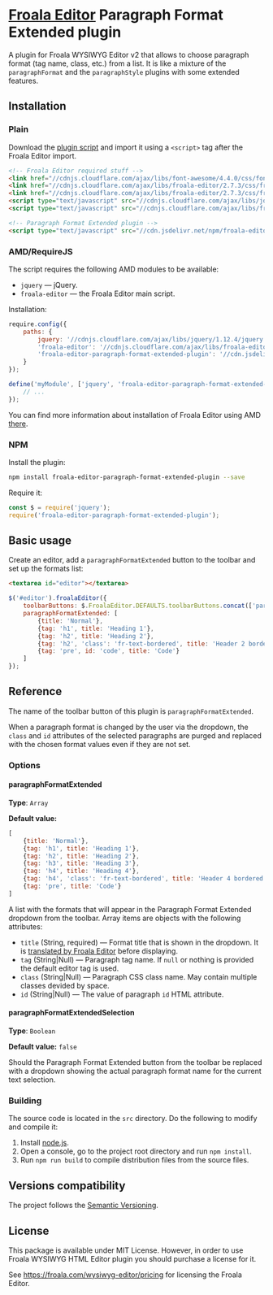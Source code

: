 # [Froala Editor](http://github.com/froala/wysiwyg-editor/) Paragraph Format Extended plugin

A plugin for Froala WYSIWYG Editor v2 that allows to choose paragraph format (tag name, 
class, etc.) from a list. It is like a mixture of the `paragraphFormat` and the `paragraphStyle` plugins with some 
extended features.


## Installation

### Plain

Download the [plugin script](https://github.com/FinesseRus/froala-editor-paragraph-format-extended-plugin/blob/master/dist/paragraph_format_extended.min.js)
and import it using a `<script>` tag after the Froala Editor import.

```html
<!-- Froala Editor required stuff -->
<link href="//cdnjs.cloudflare.com/ajax/libs/font-awesome/4.4.0/css/font-awesome.min.css" rel="stylesheet" type="text/css" />
<link href="//cdnjs.cloudflare.com/ajax/libs/froala-editor/2.7.3/css/froala_editor.css" rel="stylesheet" type="text/css" />
<link href="//cdnjs.cloudflare.com/ajax/libs/froala-editor/2.7.3/css/froala_style.css" rel="stylesheet" type="text/css" />
<script type="text/javascript" src="//cdnjs.cloudflare.com/ajax/libs/jquery/1.12.4/jquery.min.js"></script>
<script type="text/javascript" src="//cdnjs.cloudflare.com/ajax/libs/froala-editor/2.7.3/js/froala_editor.min.js"></script>

<!-- Paragraph Format Extended plugin -->
<script type="text/javascript" src="//cdn.jsdelivr.net/npm/froala-editor-paragraph-format-extended-plugin@0.1.0/dist/paragraph_format_extended.min.js"></script>
```

### AMD/RequireJS

The script requires the following AMD modules to be available:

* `jquery` — jQuery.
* `froala-editor` — the Froala Editor main script.

Installation:

```js
require.config({
    paths: {
        jquery: '//cdnjs.cloudflare.com/ajax/libs/jquery/1.12.4/jquery.min',
        'froala-editor': '//cdnjs.cloudflare.com/ajax/libs/froala-editor/2.7.3/js/froala_editor.min',
        'froala-editor-paragraph-format-extended-plugin': '//cdn.jsdelivr.net/npm/froala-editor-paragraph-format-extended-plugin@0.1.0/dist/paragraph_format_extended.min'
    }
});

define('myModule', ['jquery', 'froala-editor-paragraph-format-extended-plugin'], function ($) {
    // ...
});
```

You can find more information about installation of Froala Editor using AMD [there](https://github.com/froala/wysiwyg-editor/issues/690).

### NPM

Install the plugin:

```bash
npm install froala-editor-paragraph-format-extended-plugin --save
```

Require it:

```js
const $ = require('jquery');
require('froala-editor-paragraph-format-extended-plugin');
```

## Basic usage

Create an editor, add a `paragraphFormatExtended` button to the toolbar and set up the formats list:

```html
<textarea id="editor"></textarea>
```
```js
$('#editor').froalaEditor({
    toolbarButtons: $.FroalaEditor.DEFAULTS.toolbarButtons.concat(['paragraphFormatExtended']),
    paragraphFormatExtended: [
        {title: 'Normal'},
        {tag: 'h1', title: 'Heading 1'},
        {tag: 'h2', title: 'Heading 2'},
        {tag: 'h2', 'class': 'fr-text-bordered', title: 'Header 2 bordered'},
        {tag: 'pre', id: 'code', title: 'Code'}
    ]
});
```

## Reference

The name of the toolbar button of this plugin is `paragraphFormatExtended`.

When a paragraph format is changed by the user via the dropdown, the `class` and `id` attributes of the selected 
paragraphs are purged and replaced with the chosen format values even if they are not set.

### Options

#### paragraphFormatExtended

**Type**: `Array`

**Default value:**

```js
[
    {title: 'Normal'},
    {tag: 'h1', title: 'Heading 1'},
    {tag: 'h2', title: 'Heading 2'},
    {tag: 'h3', title: 'Heading 3'},
    {tag: 'h4', title: 'Heading 4'},
    {tag: 'h4', 'class': 'fr-text-bordered', title: 'Header 4 bordered'},
    {tag: 'pre', title: 'Code'}
]
```

A list with the formats that will appear in the Paragraph Format Extended dropdown from the toolbar. Array items are 
objects with the following attributes:

* `title` (String, required) — Format title that is shown in the dropdown. It is [translated by Froala Editor](https://www.froala.com/wysiwyg-editor/docs/methods#language.translate) before displaying.
* `tag` (String|Null) — Paragraph tag name. If `null` or nothing is provided the default editor tag is used.
* `class` (String|Null) — Paragraph CSS class name. May contain multiple classes devided by space.
* `id` (String|Null) — The value of paragraph `id` HTML attribute.

#### paragraphFormatExtendedSelection

**Type**: `Boolean`

**Default value:** `false`

Should the Paragraph Format Extended button from the toolbar be replaced with a dropdown showing the actual paragraph format name for the current text selection.

### Building

The source code is located in the `src` directory. Do the following to modify and compile it:

1. Install [node.js](https://nodejs.org/).
2. Open a console, go to the project root directory and run `npm install`.
3. Run `npm run build` to compile distribution files from the source files.


## Versions compatibility

The project follows the [Semantic Versioning](http://semver.org).


## License

This package is available under MIT License. However, in order to use Froala WYSIWYG HTML Editor plugin you should purchase a license for it.

See https://froala.com/wysiwyg-editor/pricing for licensing the Froala Editor.
